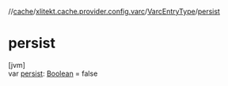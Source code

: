 //[cache](../../../index.md)/[xlitekt.cache.provider.config.varc](../index.md)/[VarcEntryType](index.md)/[persist](persist.md)

# persist

[jvm]\
var [persist](persist.md): [Boolean](https://kotlinlang.org/api/latest/jvm/stdlib/kotlin/-boolean/index.html) = false
